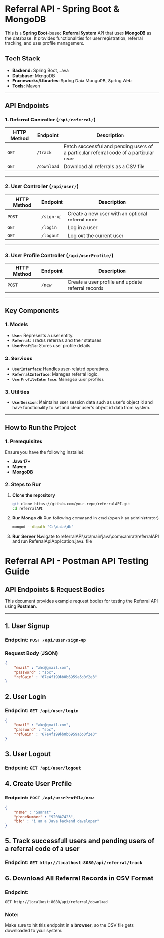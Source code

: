 # Referral API - Spring Boot & MongoDB

This is a **Spring Boot**-based **Referral System** API that uses **MongoDB** as the database. It provides functionalities for user registration, referral tracking, and user profile management.

## Tech Stack
- **Backend:** Spring Boot, Java
- **Database:** MongoDB
- **Frameworks/Libraries:** Spring Data MongoDB, Spring Web
- **Tools:** Maven

---

## API Endpoints

### 1. Referral Controller (`/api/referral/`)
| HTTP Method | Endpoint       | Description |
|-------------|--------------|-------------|
| `GET`       | `/track`       | Fetch successful and pending users of a particular referral code of a particular user |
| `GET`       | `/download`    | Download all referrals as a CSV file |

---

### 2. User Controller (`/api/user/`)
| HTTP Method | Endpoint       | Description |
|-------------|--------------|-------------|
| `POST`      | `/sign-up`     | Create a new user with an optional referral code |
| `GET`       | `/login`       | Log in a user |
| `GET`       | `/logout`      | Log out the current user |

---

### 3. User Profile Controller (`/api/userProfile/`)
| HTTP Method | Endpoint       | Description |
|-------------|--------------|-------------|
| `POST`      | `/new`         | Create a user profile and update referral records |

---

## Key Components

### 1. Models
- **`User`**: Represents a user entity.
- **`Referral`**: Tracks referrals and their statuses.
- **`UserProfile`**: Stores user profile details.

### 2. Services
- **`UserInterface`**: Handles user-related operations.
- **`ReferralInterface`**: Manages referral logic.
- **`UserProfileInterface`**: Manages user profiles.

### 3. Utilities
- **`UserSession`**: Maintains user session data such as user's object id and have functionality to set and clear user's object id data from system.

---

## How to Run the Project

### 1. Prerequisites
Ensure you have the following installed:
- **Java 17+**
- **Maven**
- **MongoDB**

### 2. Steps to Run
1. **Clone the repository**
   ```bash
   git clone https://github.com/your-repo/referralAPI.git
   cd referralAPI
2. **Run Mongo db**
   Run following command in cmd (open it as administrator)
   ``` bash
   mongod --dbpath "C:\data\db"
3. **Run Server**
   Navigate to referralAPI\src\main\java\com\samrat\referralAPI and run ReferralApiApplication.java. file

# Referral API - Postman API Testing Guide

## API Endpoints & Request Bodies

This document provides example request bodies for testing the Referral API using **Postman**.

---

## **1. User Signup**
### **Endpoint:** `POST /api/user/sign-up`
### **Request Body (JSON)**
```json
{
    "email" : "abc@gmail.com",
    "password" : "sbc",
    "refGain" : "67e4f199bb0b6959a5b0f2e3"
}
```
## **2. User Login**
### **Endpoint:** `GET /api/user/login`
```json
{
    "email" : "abc@gmail.com",
    "password" : "sbc",
    "refGain" : "67e4f199bb0b6959a5b0f2e3"
}
```
## **3. User Logout**
### **Endpoint:** `GET /api/user/logout`

## **4. Create User Profile**
### **Endpoint:** `POST /api/userProfile/new`  
 
```json
{
    "name" : "Samrat" ,
    "phoneNumber" : "920887423",
    "bio" : "i am a Java backend developer"
}
```
## **5. Track successfull users and pending users of a referral code of a user**
### **Endpoint:** `GET http://localhost:8080/api/referral/track`  

## 6. Download All Referral Records in CSV Format  

### **Endpoint:**  
`GET http://localhost:8080/api/referral/download`  

### **Note:**  
Make sure to hit this endpoint in a **browser**, so the CSV file gets downloaded to your system.  

